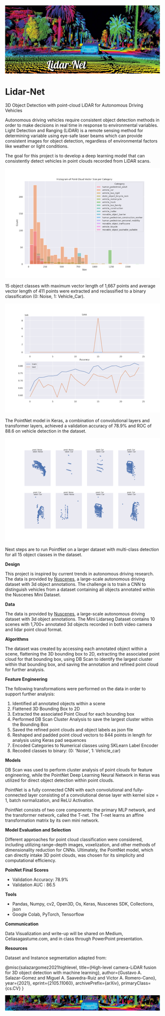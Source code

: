 ![Banner](https://github.com/CeliaSagas/Lidar-Net/blob/394ca201bff3ef4ecdc1b805da835338b488298e/img/Lidar-Net.jpeg)




# Lidar-Net
3D Object Detection with point-cloud LiDAR for Autonomous Driving Vehicles


Autonomous driving vehicles require consistent object detection methods in order to make decisions in real time in response to environmental variables. Light Detection and Ranging (LiDAR) is a remote sensing method for determining variable using eye-safe laser beams which can provide consistent images for object detection, regardless of environmental factors like weather or light conditions.

The goal for this project is to develop a deep learning model that can consistently detect vehicles in point clouds recorded from LiDAR scans.

![Category Size](https://github.com/CeliaSagas/Lidar-Net/blob/0aeb9a154fb064630662bb7df3ef88725abae54b/img/Category_Size.png)

15 object classes with maximum vector length of 1,667 points and average vector length of 411 points were extracted and reclassified to a binary classification (0: Noise, 1: Vehicle_Car).

![Loss Accuracy](https://github.com/CeliaSagas/Lidar-Net/blob/0aeb9a154fb064630662bb7df3ef88725abae54b/img/loss_accuracy.png)

The PointNet model in Keras, a combination of convolutional layers and transformer layers, achieved a validation accuracy of 78.9% and ROC of 88.6 on vehicle detection in the dataset.

![Predictions](https://github.com/CeliaSagas/Lidar-Net/blob/0aeb9a154fb064630662bb7df3ef88725abae54b/img/Pred.png)

Next steps are to run PointNet on a larger dataset with multi-class detection for all 15 object classes in the dataset. 

**Design**

This project is inspired by current trends in autonomous driving research. The data is provided by [Nuscenes](https://www.nuscenes.org), a large-scale autonomous driving dataset with 3d object annotations. The challenge is to train a CNN to distinguish vehicles from a dataset containing all objects annotated within the Nuscenes Mini Dataset.


**Data**

The data is provided by [Nuscenes](https://www.nuscenes.org), a large-scale autonomous driving dataset with 3d object annotations. The Mini Lidarseg Dataset contains 10 scenes with 1,700+ annotated 3d objects recorded in both video camera and lidar point cloud format.

**Algorithms**

The dataset was created by accessing each annotated object within a scene, flattening the 3D bounding box to 2D, extracting the associated point cloud for that bounding box, using DB Scan to identify the largest cluster within that bounding box, and saving the annotation and refined point cloud for further analysis.

**Feature Engineering**

The following transformations were performed on the data in order to support further analysis:

  1.	Identified all annotated objects within a scene
  2.	Flattened 3D Bounding Box to 2D
  3.	Extracted the associated Point Cloud for each bounding box
  4.	Performed DB Scan Cluster Analysis to save the largest cluster within the Bounding Box
  5. Saved the refined point clouds and object labels as json file
  6. Reshaped and padded point cloud vectors to 844 points in length for analysis using Keras pad sequences
  7. Encoded Categories to Numerical classes using SKLearn Label Encoder
  8. Recoded classes to binary: (0: 'Noise', 1: Vehicle_car)



**Models**

DB Scan was used to perform cluster analysis of point clouds for feature engineering, while the PointNet Deep Learning Neural Network in Keras was utilized for direct object detection within point clouds.

PointNet is a fully connected CNN with each convolutional and fully-connected layer consisting of a convolutional dense layer with kernel size = 1, batch normalization, and ReLU Activation.

PointNet consists of two core components: the primary MLP network, and the transformer network, called the T-net. The T-net learns an affine transformation matrix by its own mini network.

**Model Evaluation and Selection**

Different approaches for point cloud classification were considered, including utilizing range-depth images, voxelization, and other methods of dimensionality reduction for CNNs. Ultimately, the PointNet model, which can directly intake 3D point clouds, was chosen for its simplicity and computational efficiency.

**PoinNet Final Scores**

  -	Validation Accuracy: 78.9%
  -	Validation AUC : 86.5



**Tools**

  -	Pandas, Numpy, cv2, Open3D, Os, Keras, Nuscenes SDK, Collections, json
  -	Google Colab, PyTorch, Tensorflow


**Communication**

Data Visualization and write-up will be shared on Medium, Celiasagastume.com, and in class through PowerPoint presentation.


**Resources**

Dataset and Instance segmentation adapted from:

@misc{salazargomez2021highlevel,
      title={High-level camera-LiDAR fusion for 3D object detection with machine learning},
      author={Gustavo A. Salazar-Gomez and Miguel A. Saavedra-Ruiz and Victor A. Romero-Cano},
      year={2021},
      eprint={2105.11060},
      archivePrefix={arXiv},
      primaryClass={cs.CV}
}

![Footer](https://github.com/CeliaSagas/Lidar-Net/blob/b662c92a34d9c722102c982b470521983cadfa0e/img/lidarfooter.png)
